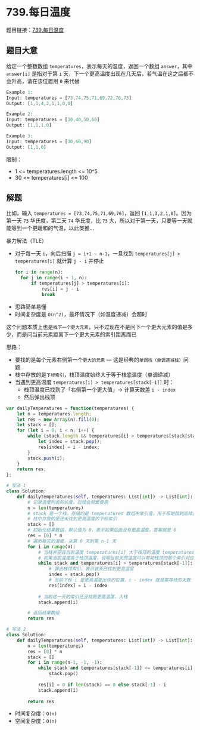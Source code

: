 # 739.每日温度

题目链接：[739.每日温度](https://leetcode.cn/problems/daily-temperatures/)

## 题目大意

给定一个整数数组 `temperatures`，表示每天的温度，返回一个数组 `answer`，其中 `answer[i]` 是指对于第 `i` 天，下一个更高温度出现在几天后，若气温在这之后都不会升高，请在该位置用 `0` 来代替

```js
Example 1:
Input: temperatures = [73,74,75,71,69,72,76,73]
Output: [1,1,4,2,1,1,0,0]

Example 2:
Input: temperatures = [30,40,50,60]
Output: [1,1,1,0]

Example 3:
Input: temperatures = [30,60,90]
Output: [1,1,0]
```

限制：
- 1 <= temperatures.length <= 10^5
- 30 <= temperatures[i] <= 100

## 解题

比如，输入 `temperatures = [73,74,75,71,69,76]`，返回 `[1,1,3,2,1,0]`。因为第一天 `73` 华氏度，第二天 `74` 华氏度，比 `73` 大，所以对于第一天，只要等一天就能等到一个更暖和的气温，以此类推...

暴力解法（TLE）
- 对于每一天 `i`，向后扫描 `j = i+1 ~ n-1`，一旦找到 `temperatures[j] > temperatures[i]` 就计算 `j - i` 并停止
  ```python
  for i in range(n):
    for j in range(i + 1, n):
        if temperatures[j] > temperatures[i]:
            res[i] = j - i
            break
  ```
- 思路简单易懂
- 时间复杂度是 `O(n^2)`，最坏情况下（如温度递减）会超时

这个问题本质上也是`找下一个更大元素`，只不过现在不是问下一个更大元素的值是多少，而是问当前元素距离下一个更大元素的索引距离而已

思路：
- 要找的是每个元素右侧第一个`更大的元素` — 这是经典的`单调栈（单调递减栈）`问题
- 栈中存放的是`下标索引`，栈顶温度始终大于等于栈底温度（单调递减）
- 当遇到更高温度 `temperatures[i] > temperatures[stack[-1]]` 时：
  - 栈顶温度已找到了「右侧第一个更大值」→ 计算天数差 `i - index`
  - 然后弹出栈顶

```js
var dailyTemperatures = function(temperatures) {
    let n = temperatures.length;
    let res = new Array(n).fill(0);
    let stack = [];
    for (let i = 0; i < n; i++) {
        while (stack.length && temperatures[i] > temperatures[stack[stack.length - 1]]) {
            let index = stack.pop();
            res[index] = i - index;
        }
        stack.push(i);
    }
    return res;
};
```
```python
# 写法 1
class Solution:
    def dailyTemperatures(self, temperatures: List[int]) -> List[int]:
        # 记录温度列表的长度，后续会频繁使用
        n = len(temperatures)
        # stack 是一个栈，存储的是 temperatures 数组中索引值，用于帮助找到后续比当前温度高的温度
        # 栈中存放的是还未找到更高温度的下标索引
        stack = []
        # 初始化结果数组，默认值为 0，表示如果后面没有更高温度，答案就是 0
        res = [0] * n
        # 遍历每天的温度，从第 0 天到第 n-1 天
        for i in range(n):
            # 当栈非空且当前温度 temperatures[i] 大于栈顶的温度 temperatures[stack[-1]] 时
            # 如果当前温度高于栈顶温度，说明当前天的温度可以帮助栈顶的那个索引对应的温度找到一个更高的温度
            while stack and temperatures[i] > temperatures[stack[-1]]:
                # 弹出栈顶索引，表示该天已找到更高温度
                index = stack.pop()
                # 当前下标 i 是更高温度出现的位置，i - index 就是需等待的天数
                res[index] = i - index
            
            # 当前这一天的索引还没找到更高温度，入栈
            stack.append(i)

        # 返回结果数组
        return res

# 写法 2
class Solution:
    def dailyTemperatures(self, temperatures: List[int]) -> List[int]:
        n = len(temperatures)
        res = [0] * n
        stack = []
        for i in range(n-1, -1, -1):
            while stack and temperatures[stack[-1]] <= temperatures[i]:
                stack.pop()
            
            res[i] = 0 if len(stack) == 0 else stack[-1] - i
            stack.append(i)
        
        return res
```

- 时间复杂度：`O(n)`
- 空间复杂度：`O(n)`